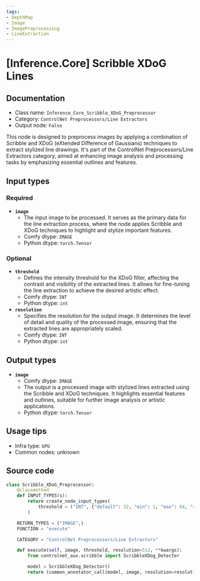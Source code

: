 ```yaml
---
tags:
- DepthMap
- Image
- ImagePreprocessing
- LineExtraction
---
```


# [Inference.Core] Scribble XDoG Lines
## Documentation
- Class name: `Inference_Core_Scribble_XDoG_Preprocessor`
- Category: `ControlNet Preprocessors/Line Extractors`
- Output node: `False`

This node is designed to preprocess images by applying a combination of Scribble and XDoG (eXtended Difference of Gaussians) techniques to extract stylized line drawings. It's part of the ControlNet Preprocessors/Line Extractors category, aimed at enhancing image analysis and processing tasks by emphasizing essential outlines and features.
## Input types
### Required
- **`image`**
    - The input image to be processed. It serves as the primary data for the line extraction process, where the node applies Scribble and XDoG techniques to highlight and stylize important features.
    - Comfy dtype: `IMAGE`
    - Python dtype: `torch.Tensor`
### Optional
- **`threshold`**
    - Defines the intensity threshold for the XDoG filter, affecting the contrast and visibility of the extracted lines. It allows for fine-tuning the line extraction to achieve the desired artistic effect.
    - Comfy dtype: `INT`
    - Python dtype: `int`
- **`resolution`**
    - Specifies the resolution for the output image. It determines the level of detail and quality of the processed image, ensuring that the extracted lines are appropriately scaled.
    - Comfy dtype: `INT`
    - Python dtype: `int`
## Output types
- **`image`**
    - Comfy dtype: `IMAGE`
    - The output is a processed image with stylized lines extracted using the Scribble and XDoG techniques. It highlights essential features and outlines, suitable for further image analysis or artistic applications.
    - Python dtype: `torch.Tensor`
## Usage tips
- Infra type: `GPU`
- Common nodes: unknown


## Source code
```python
class Scribble_XDoG_Preprocessor:
    @classmethod
    def INPUT_TYPES(s):
        return create_node_input_types(
            threshold = ("INT", {"default": 32, "min": 1, "max": 64, "step": 1})
        )

    RETURN_TYPES = ("IMAGE",)
    FUNCTION = "execute"

    CATEGORY = "ControlNet Preprocessors/Line Extractors"

    def execute(self, image, threshold, resolution=512, **kwargs):
        from controlnet_aux.scribble import ScribbleXDog_Detector

        model = ScribbleXDog_Detector()
        return (common_annotator_call(model, image, resolution=resolution, thr_a=threshold), )

```
